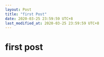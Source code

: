 ```yaml
---
layout: Post
title: "first Post"
date: 2020-03-25 23:59:59 UTC+8 
last_modified_at: 2020-03-25 23:59:59 UTC+8 
---
```

# first post